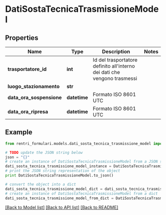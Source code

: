 # DatiSostaTecnicaTrasmissioneModel


## Properties
Name | Type | Description | Notes
------------ | ------------- | ------------- | -------------
**trasportatore_id** | **int** | Id del trasportatore definito all&#39;interno dei dati che vengono trasmessi | 
**luogo_stazionamento** | **str** |  | 
**data_ora_sospensione** | **datetime** | Formato ISO 8601 UTC | 
**data_ora_ripresa** | **datetime** | Formato ISO 8601 UTC | 

## Example

```python
from rentri_formulari.models.dati_sosta_tecnica_trasmissione_model import DatiSostaTecnicaTrasmissioneModel

# TODO update the JSON string below
json = "{}"
# create an instance of DatiSostaTecnicaTrasmissioneModel from a JSON string
dati_sosta_tecnica_trasmissione_model_instance = DatiSostaTecnicaTrasmissioneModel.from_json(json)
# print the JSON string representation of the object
print DatiSostaTecnicaTrasmissioneModel.to_json()

# convert the object into a dict
dati_sosta_tecnica_trasmissione_model_dict = dati_sosta_tecnica_trasmissione_model_instance.to_dict()
# create an instance of DatiSostaTecnicaTrasmissioneModel from a dict
dati_sosta_tecnica_trasmissione_model_from_dict = DatiSostaTecnicaTrasmissioneModel.from_dict(dati_sosta_tecnica_trasmissione_model_dict)
```
[[Back to Model list]](../README.md#documentation-for-models) [[Back to API list]](../README.md#documentation-for-api-endpoints) [[Back to README]](../README.md)


